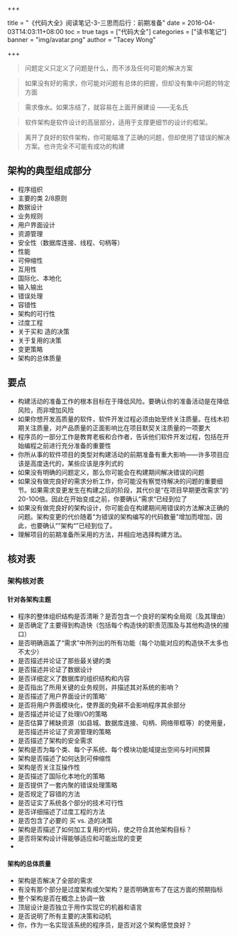 +++

title = "《代码大全》阅读笔记-3-三思而后行：前期准备"
date = 2016-04-03T14:03:11+08:00
toc = true
tags = ["代码大全"]
categories = ["读书笔记"]
banner = "img/avatar.png"
author = "Tacey Wong"

+++

> 问题定义只定义了问题是什么，而不涉及任何可能的解决方案

> 如果没有好的需求，你可能对问题有总体的把握，但却没有集中问题的特定方面

> 需求像水。如果冻结了，就容易在上面开展建设 ——无名氏

> 软件架构是软件设计的高层部分，适用于支撑更细节的设计的框架。

> 离开了良好的软件架构，你可能瞄准了正确的问题，但却使用了错误的解决方案。也许完全不可能有成功的构建


## 架构的典型组成部分

+ 程序组织
+ 主要的类 2/8原则
+ 数据设计
+ 业务规则
+ 用户界面设计
+ 资源管理
+ 安全性（数据库连接、线程、句柄等）
+ 性能
+ 可伸缩性
+ 互用性
+ 国际化、本地化
+ 输入输出
+ 错误处理
+ 容错性
+ 架构的可行性
+ 过度工程
+ 关于买和 造的决策
+ 关于复用的决策
+ 变更策略
+ 架构的总体质量


## 要点

+ 构建活动的准备工作的根本目标在于降低风险。要确认你的准备活动是在降低风险，而非增加风险
+ 如果你想开发高质量的软件，软件开发过程必须由始至终关注质量。在线木初期关注质量，对产品质量的正面影响比在项目默契关注质量的一项要大
+ 程序员的一部分工作是教育老板和合作者，告诉他们软件开发过程，包括在开始编程之前进行充分准备的重要性
+ 你所从事的软件项目的类型对构建活动的前期准备有重大影响——许多项目应该是高度迭代的，某些应该是序列式的
+ 如果没有明确的问题定义，那么你可能会在构建期间解决错误的问题
+ 如果没有做完良好的需求分析工作，你可能没有察觉待解决的问题的重要细节。如果需求变更发生在构建之后的阶段，其代价是“在项目早期更改需求”的20-100倍。因此在开始变成之前，你要确认“需求“已经到位了
+ 如果没有做完良好的架构设计，你可能会在构建期间用错误的方法解决正确的问题。架构变更的代价随着“为错误的架构编写的代码数量”增加而增加，因此，也要确认“”架构“”已经到位了。
+ 理解项目的前期准备所采用的方法，并相应地选择构建方法。


## 核对表


### 架构核对表

#### 针对各架构主题

+ 程序的整体组织结构是否清晰？是否包含一个良好的架构全局观（及其理由）
+ 是否确定了主要得到构造快（包括每个构造快的职责范围及与其他构造快的接口）
+ 是否明确涵盖了“需求”中所列出的所有功能（每个功能对应的构造快不太多也不太少）
+ 是否描述并论证了那些最关键的类
+ 是否描述并论证了数据设计
+ 是否详细定义了数据库的组织结构和内容
+ 是否指出了所用关键的业务规则，并描述其对系统的影响？
+ 是否描述了用户界面设计的策略‘
+ 是否将用户界面模块化，使界面的免耕不会影响程序其余部分
+ 是否描述并论证了处理I/O的策略
+ 是否估算了稀缺资源（如县城、数据库连接、句柄、网络带框等）的使用量，是否描述并论证了资源管理的策略
+ 是否描述了架构的安全需求
+ 架构是否为每个类、每个子系统、每个模块功能域提出空间与时间预算
+ 架构是否描述了如何达到可伸缩性
+ 架构是否关注互操作性
+ 是否描述了国际化本地化的策略
+ 是否提供了一套内聚的错误处理策略
+ 是否规定了容错的方法
+ 是否证实了系统各个部分的技术可行性
+ 是否详细描述了过度工程的方法
+ 是否包含了必要的 买 vs. 造的决策
+ 架构是否描述了如何加工复用的代码，使之符合其他架构目标？
+ 是否将架构设计得能够适应和可能出现的变更
+ 

#### 架构的总体质量

+ 架构是否解决了全部的需求
+ 有没有那个部分是过度架构或欠架构？是否明确宣布了在这方面的预期指标
+ 整个架构是否在概念上协调一致
+ 顶层设计是否独立于用作实现它的机器和语言
+ 是否说明了所有主要的决策和动机
+ 你，作为一名实现该系统的程序员，是否对这个架构感觉良好？